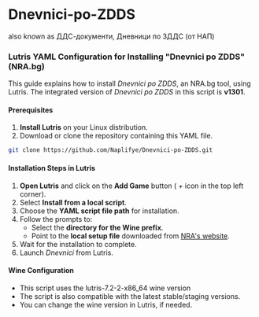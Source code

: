 # Dnevnici-po-ZDDS
also known as ДДС-документи, Дневници по ЗДДС (от НАП)
### Lutris YAML Configuration for Installing "Dnevnici po ZDDS" (NRA.bg)
This guide explains how to install *Dnevnici po ZDDS*, an NRA.bg tool, using Lutris. The integrated version of *Dnevnici po ZDDS* in this script is **v1301**.
#### Prerequisites
1. **Install Lutris** on your Linux distribution.
2. Download or clone the repository containing this YAML file.
```bash
git clone https://github.com/Naplifye/Dnevnici-po-ZDDS.git
```
#### Installation Steps in Lutris
1. **Open Lutris** and click on the **Add Game** button ( *+* icon in the top left corner).
2. Select **Install from a local script**.
3. Choose the **YAML script file path** for installation.
4. Follow the prompts to:
   - Select the **directory for the Wine prefix**.
   - Point to the **local setup file** downloaded from [NRA's website](https://nra.bg/wps/portal/nra/Programni-produkti/DD-dokumenti).
5. Wait for the installation to complete.
6. Launch *Dnevnici* from Lutris.
#### Wine Configuration
- This script uses the lutris-7.2-2-x86_64 wine version
- The script is also compatible with the latest stable/staging versions. 
- You can change the wine version in Lutris, if needed.
